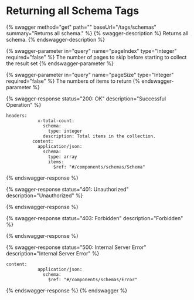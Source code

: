 # Returning all Schema Tags

{% swagger method="get" path="" baseUrl="/tags/schemas" summary="Returns all schema." %}
{% swagger-description %}
Returns all schema.
{% endswagger-description %}

{% swagger-parameter in="query" name="pageIndex" type="Integer" required="false" %}
The number of pages to skip before starting to collect the result set
{% endswagger-parameter %}

{% swagger-parameter in="query" name="pageSize" type="Integer" required="false" %}
The numbers of items to return
{% endswagger-parameter %}

{% swagger-response status="200: OK" description="Successful Operation" %}
```
headers:
            x-total-count:
              schema:
                type: integer
              description: Total items in the collection.
          content:
            application/json:
              schema:
                type: array
                items:
                  $ref: "#/components/schemas/Schema"
```
{% endswagger-response %}

{% swagger-response status="401: Unauthorized" description="Unauthorized" %}

{% endswagger-response %}

{% swagger-response status="403: Forbidden" description="Forbidden" %}

{% endswagger-response %}

{% swagger-response status="500: Internal Server Error" description="Internal Server Error" %}
```
content:
            application/json:
              schema:
                $ref: "#/components/schemas/Error"
```
{% endswagger-response %}
{% endswagger %}
